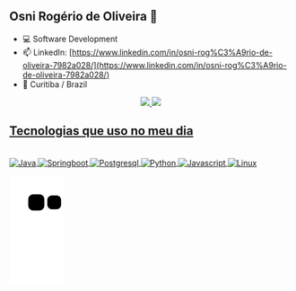 ## Osni Rogério de Oliveira 👋

- 💻 Software Development 
- 📫 LinkedIn: [https://www.linkedin.com/in/osni-rog%C3%A9rio-de-oliveira-7982a028/](https://www.linkedin.com/in/osni-rog%C3%A9rio-de-oliveira-7982a028/)<br>
- 📌 Curitiba / Brazil


<div align="center">
  <a href="https://github.com/osnirogerio">
  <img height="180em" src="https://github-readme-stats.vercel.app/api?username=osnirogerio&show_icons=true&theme=dracula&include_all_commits=true&count_private=true"/>
  <img height="180em" src="https://github-readme-stats.vercel.app/api/top-langs/?username=osnirogerio&layout=compact&langs_count=7&theme=dracula"/>
</div>

## Tecnologias que uso no meu dia

<div style="display: inline_block"><br />

  <img align="center" alt="Java"  src="https://img.shields.io/badge/Java-ED8B00?style=for-the-badge&logo=java&logoColor=white"/>
  <img align="center" alt="Springboot"  src="https://img.shields.io/badge/Spring-6DB33F?style=for-the-badge&logo=spring&logoColor=white"/>
  <img align="center" alt="Postgresql"  src="https://img.shields.io/badge/PostgreSQL-316192?style=for-the-badge&logo=postgresql&logoColor=white"/>
  <img align="center" alt="Python"  src="https://img.shields.io/badge/Python-14354C?style=for-the-badge&logo=python&logoColor=white"/>
  <img align="center" alt="Javascript"  src="https://img.shields.io/badge/JavaScript-F7DF1E?style=for-the-badge&logo=javascript&logoColor=black"/>
  <img align="center" alt="Linux"  src="https://img.shields.io/badge/Linux-FCC624?style=for-the-badge&logo=linux&logoColor=black"/>

</div>



<div> 

  ![Snake animation](https://github.com/osnirogerio/osnirogerio/blob/output/github-contribution-grid-snake.svg)
 
</div>


 <!--
**osnirogerio/osnirogerio** is a ✨ _special_ ✨ repository because its `README.md` (this file) appears on your GitHub profile.


 ##
 
<div style="display: inline_block"><br>
  <img align="center" alt="Java" height="50" width="50" src="https://cdn.jsdelivr.net/gh/devicons/devicon/icons/java/java-original-wordmark.svg" />
  <img align="center" alt="Springboot" height="30" width="40" src="https://cdn.jsdelivr.net/gh/devicons/devicon/icons/spring/spring-original.svg" />
  <img align="center" alt="Js" height="30" width="40" src="https://raw.githubusercontent.com/devicons/devicon/master/icons/javascript/javascript-plain.svg">
  <img align="center" alt="Ts" height="30" width="40" src="https://raw.githubusercontent.com/devicons/devicon/master/icons/typescript/typescript-plain.svg">
  <img align="center" alt="React" height="30" width="40" src="https://raw.githubusercontent.com/devicons/devicon/master/icons/react/react-original.svg">
  <img align="center" alt="HTML" height="30" width="40" src="https://raw.githubusercontent.com/devicons/devicon/master/icons/html5/html5-original.svg">
  <img align="center" alt="Python" height="30" width="40" src="https://raw.githubusercontent.com/devicons/devicon/master/icons/python/python-original.svg">
  <img align="center" alt="Docker" height="50" width="50"src="https://cdn.jsdelivr.net/gh/devicons/devicon/icons/docker/docker-original.svg" />
 </div>
Here are some ideas to get you started:

- 🔭 I’m currently working on ...
- 🌱 I’m currently learning ...
- 👯 I’m looking to collaborate on ...
- 🤔 I’m looking for help with ...
- 💬 Ask me about ...
- 📫 How to reach me: ...
- 😄 Pronouns: ...
- ⚡ Fun fact: ...
-->
